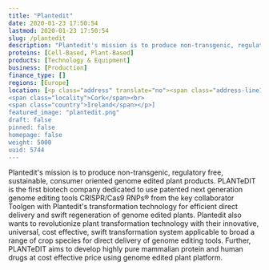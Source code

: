 ```yaml
---
title: "Plantedit"
date: 2020-01-23 17:50:54
lastmod: 2020-01-23 17:50:54
slug: /plantedit
description: "Plantedit's mission is to produce non-transgenic, regulatory free, sustainable, consumer oriented genome edited plant products. PLANTeDIT is the first biotech company dedicated to use patented next generation genome editing tools CRISPR/Cas9 RNPs® from the key collaborator Toolgen with Plantedit's transformation technology for efficient direct delivery and swift regeneration of genome edited plants."
proteins: [Cell-Based, Plant-Based]
products: [Technology & Equipment]
business: [Production]
finance_type: []
regions: [Europe]
location: [<p class="address" translate="no"><span class="address-line1">Saint Patrick's Street</span><br>
<span class="locality">Cork</span><br>
<span class="country">Ireland</span></p>]
featured_image: "plantedit.png"
draft: false
pinned: false
homepage: false
weight: 5000
uuid: 5744
---
```

<p>Plantedit's mission is to produce non-transgenic, regulatory free, sustainable, consumer oriented genome edited plant products. PLANTeDIT is the first biotech company dedicated to use patented next generation genome editing tools CRISPR/Cas9 RNPs® from the key collaborator Toolgen with Plantedit's transformation technology for efficient direct delivery and swift regeneration of genome edited plants. Plantedit also wants to revolutionize plant transformation technology with their innovative, universal, cost effective, swift transformation system applicable to broad a range of crop species for direct delivery of genome editing tools. Further, PLANTeDIT aims to develop highly pure mammalian protein and human drugs at cost effective price using genome edited plant platform.</p>

